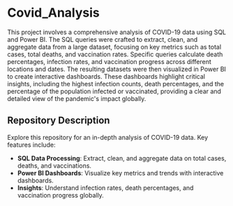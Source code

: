 # Covid_Analysis

This project involves a comprehensive analysis of COVID-19 data using SQL and Power BI. The SQL queries were crafted to extract, clean, and aggregate data from a large dataset, focusing on key metrics such as total cases, total deaths, and vaccination rates. Specific queries calculate death percentages, infection rates, and vaccination progress across different locations and dates. The resulting datasets were then visualized in Power BI to create interactive dashboards. These dashboards highlight critical insights, including the highest infection counts, death percentages, and the percentage of the population infected or vaccinated, providing a clear and detailed view of the pandemic's impact globally.

## Repository Description

Explore this repository for an in-depth analysis of COVID-19 data. Key features include:
- **SQL Data Processing**: Extract, clean, and aggregate data on total cases, deaths, and vaccinations.
- **Power BI Dashboards**: Visualize key metrics and trends with interactive dashboards.
- **Insights**: Understand infection rates, death percentages, and vaccination progress globally.
